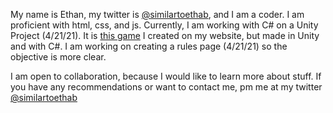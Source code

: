 My name is Ethan, my twitter is <a href='https://twitter.com/similartoethab'>@similartoethab</a>, and I am a coder. I am proficient with html, css, and js. Currently, I am working with C# on a Unity Project (4/21/21). It is <a href="similar-to-ethab.github.io/notAnything.html">this game</a> I created on my website, but made in Unity and with C#. I am working on creating a rules page (4/21/21) so the objective is more clear.

I am open to collaboration, because I would like to learn more about stuff. If you have any recommendations or want to contact me, pm me at my twitter <a href='https://twitter.com/similartoethab'>@similartoethab</a>
